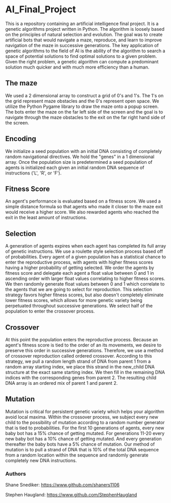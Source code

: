 # AI_Final_Project

This is a repository containing an artificial intelligence final project.  It is a genetic algorithms project written in Python. The algorithm is loosely based on the principles of natural selection and evolution.  The goal was to create artificial bots that would navigate a maze, reproduce, and learn to improve navigation of the maze in successive generations. The key application of genetic algorithms to the field of AI is the ability of the algorithm to search a space of potential solutions to find optimal solutions to a given problem.  Given the right problem, a genetic algorithm can compute a predominant solution much quicker and with much more efficiency than a human.

## The maze

We used a 2 dimensional array to construct a grid of 0's and 1's.  The 1's on the grid represent maze obstacles and the 0's represent open space.  We utilize the Python Pygame library to draw the maze onto a popup screen.  The bots enter the maze on the far left side of the screen and the goal is to navigate through the maze obstacles to the exit on the far right hand side of the screen.

## Encoding

We initialize a seed population with an initial DNA consisting of completely random navigational directives.  We hold the "genes" in a 1 dimensional array.  Once the population size is predetermined a seed population of agents is initialized each given an initial random DNA sequence of instructions ('L', 'R', or 'F').

## Fitness Score

An agent's performance is evaluated based on a fitness score.  We used a simple distance formula so that agents who made it closer to the maze exit would receive a higher score.  We also rewarded agents who reached the exit in the least amount of instructions.

## Selection

A generation of agents expires when each agent has completed its full array of genetic instructions.  We use a roulette style selection process based off of probabilities.  Every agent of a given population has a statistical chance to enter the reproductive process, with agents with higher fitness scores having a higher probability of getting selected.  We order the agents by fitness score and delegate each agent a float value between 0 and 1 in ascending order with larger float values correlating to higher fitness scores.  We then randomly generate float values between 0 and 1 which correlate to the agents that we are going to select for reproduction.  This selection strategy favors higher fitness scores, but also doesn't completely eliminate lower fitness scores, which allows for more genetic variety being perpetuated throughout successive generations. We select half of the population to enter the crossover process. 

## Crossover

At this point the population enters the reproductive process. Because an agent's fitness score is tied to the order of an its movements, we desire to preserve this order in successive generations.  Therefore, we use a method of crossover reproduction called ordered crossover.  According to this strategy, we pull a random length strand of DNA from parent 1 from a random array starting index, we place this strand in the new_child DNA structure at the exact same starting index.  We then fill in the remaining DNA indices with the corresponding genes from parent 2.  The resulting child DNA array is an ordered mix of parent 1 and parent 2.

## Mutation

Mutation is critical for persistent genetic variety which helps your algorithm avoid local maxima.  Within the crossover process, we subject every new child to the possibility of mutation according to a random number generator that is tied to probabilities.  For the first 10 generations of agents, every new baby bot has a 15% chance of getting mutated.  For generations 11-20 every new baby bot has a 10% chance of getting mutated.  And every generation thereafter the baby bots have a 5% chance of mutation.  Our method of mutation is to pull a strand of DNA that is 10% of the total DNA sequence from a random location within the sequence and randomly generate completely new DNA instructions. 

### Authors

Shane Snediker: https://www.github.com/shaners1106

Stephen Haugland: https://www.github.com/StephenHaugland

 
